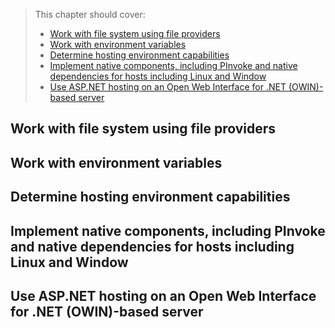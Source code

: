 > This chapter should cover:
> - [Work with file system using file providers]()
> - [Work with environment variables]()
> - [Determine hosting environment capabilities]()
> - [Implement native components, including PInvoke and native dependencies for hosts including Linux and Window]()
> - [Use ASP.NET hosting on an Open Web Interface for .NET (OWIN)-based server]()

## Work with file system using file providers
## Work with environment variables
## Determine hosting environment capabilities
## Implement native components, including PInvoke and native dependencies for hosts including Linux and Window
## Use ASP.NET hosting on an Open Web Interface for .NET (OWIN)-based server